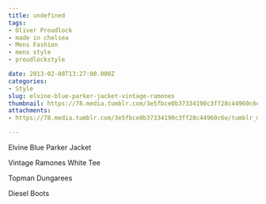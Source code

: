 ```yaml
---
title: undefined
tags:
- Oliver Proudlock
- made in chelsea
- Mens Fashion
- mens style
- proudlockstyle

date: 2013-02-08T13:27:00.000Z
categories:
- Style
slug: elvine-blue-parker-jacket-vintage-ramones
thumbnail: https://78.media.tumblr.com/3e5fbce0b37334190c3ff28c44960c6e/tumblr_mhwldqdLV51rhrm24o1_r1_1280.jpg
attachments:
- https://78.media.tumblr.com/3e5fbce0b37334190c3ff28c44960c6e/tumblr_mhwldqdLV51rhrm24o1_r1_1280.jpg

---
```


Elvine Blue Parker Jacket 

  Vintage Ramones White Tee 

  Topman Dungarees 

  Diesel Boots
